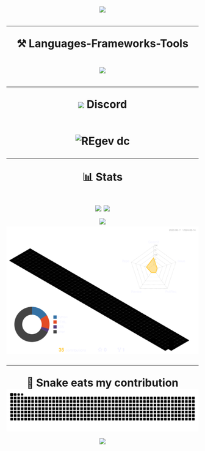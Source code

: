<h1 align="center">
<img src="https://readme-typing-svg.herokuapp.com/?font=Tiny5&size=80&duration=4000&pause=1000&center=true&vCenter=true&random=false&width=600&height=125&lines=What's+up!+%F0%9F%A4%99;I'm+Luxz!" />

<hr/>
<div align="center">
	⚒️ Languages-Frameworks-Tools
</div>

<br>
<div align="center">
    <img src="https://skillicons.dev/icons?i=python,lua,js,nodejs,html,css,mongodb,flask,express,fastapi" />
</div>
<hr/>

<div align="center"><img src="https://skillicons.dev/icons?i=discord"/> Discord<div>
<br>

<p align="center">
    <img title="REgenz" alt="REgev dc" src="https://discord.c99.nl/widget/theme-1/799669121771634748.png"/>
</p>
<hr/>

<div align="center">📊 Stats<div/>
<br>


<img align="center" width=370 src="https://streak-stats.demolab.com/?user=luxz999&count_private=true&theme=dark&border_radius=10"/>
<img align="center" width=350 src="https://github-readme-stats.vercel.app/api?username=luxz999&count_private=true&show_icons=true&theme=dark&&border_radius=10" />
<br>
<img align="center" width=350 src="https://github-readme-stats.vercel.app/api/top-langs/?username=luxz999&hide=HTML&50ngs_count=8&layout=compact&theme=dark&border_radius=10&size_weight=0.5&count_weight=0.5&exclude_repo=github-readme-stats"/>	
<img align="center" src="/profile-3d-contrib/profile-custom-rainbow.svg"/>
<br>

<hr/>
<div align="center">🐍 Snake eats my contribution<div/>
<img alt="snake eating my contributions" src="https://raw.githubusercontent.com/luxz999/luxz999/output/github-contribution-grid-snake.svg" />

<br>
<img src="https://capsule-render.vercel.app/api?type=waving&height=145&color=gradient&text=luxz&section=footer&reversal=false&animation=twinkling&textBg=false&fontAlignY=75"/>
